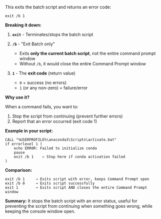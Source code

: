 This exits the batch script and returns an error code:

```batch
exit /b 1
```

**Breaking it down:**

1. **`exit`** - Terminates/stops the batch script

2. **`/b`** - "Exit Batch only"
   - Exits **only the current batch script**, not the entire command prompt window
   - Without `/b`, it would close the entire Command Prompt window

3. **`1`** - The **exit code** (return value)
   - `0` = success (no errors)
   - `1` (or any non-zero) = failure/error

**Why use it?**

When a command fails, you want to:
1. Stop the script from continuing (prevent further errors)
2. Report that an error occurred (exit code 1)

**Example in your script:**
```batch
CALL "%USERPROFILE%\anaconda3\Scripts\activate.bat"
if errorlevel 1 (
    echo ERROR: Failed to initialize conda
    pause
    exit /b 1    ← Stop here if conda activation failed
)
```

**Comparison:**

```batch
exit /b 1     → Exits script with error, keeps Command Prompt open
exit /b 0     → Exits script successfully
exit 1        → Exits script AND closes the entire Command Prompt window
```

**Summary:** It stops the batch script with an error status, useful for preventing the script from continuing when something goes wrong, while keeping the console window open.